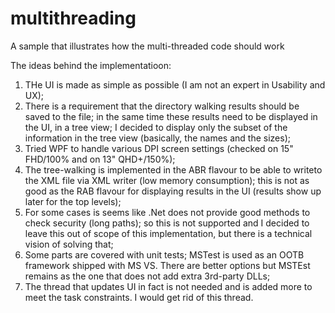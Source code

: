 # multithreading
A sample that illustrates how the multi-threaded code should work

The ideas behind the implementatioon:

1. THe UI is made as simple as possible (I am not an expert in Usability and UX);
2. There is a requirement that the directory walking results should be saved to the file; in the same time these results need to be displayed in the UI, in a tree view; I decided to display only the subset of the information in the tree view (basically, the names and the sizes);
3. Tried WPF to handle various DPI screen settings (checked on 15" FHD/100% and on 13" QHD+/150%);
4. The tree-walking is implemented in the ABR flavour to be able to writeto the XML file via XML writer (low memory consumption); this is not as good as the RAB flavour for displaying results in the UI (results show up later for the top levels);
5. For some cases is seems like .Net does not provide good methods to check security (long paths); so this is not supported and I decided to leave this out of scope of this implementation, but there is a technical vision of solving that;
6. Some parts are covered with unit tests; MSTest is used as an OOTB framework shipped with MS VS. There are better options but MSTEst remains as the one that does not add extra 3rd-party DLLs;
7. The thread that updates UI in fact is not needed and is added more to meet the task constraints. I would get rid of this thread.
